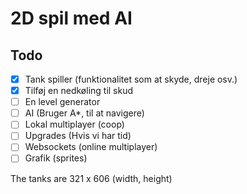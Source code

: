 # 2D spil med AI

## Todo
- [x] Tank spiller (funktionalitet som at skyde, dreje osv.)
- [x] Tilføj en nedkøling til skud 
- [ ] En level generator
- [ ] AI (Bruger A*, til at navigere)
- [ ] Lokal multiplayer (coop)
- [ ] Upgrades (Hvis vi har tid)
- [ ] Websockets (online multiplayer)
- [ ] Grafik (sprites)

The tanks are 321 x 606 (width, height)